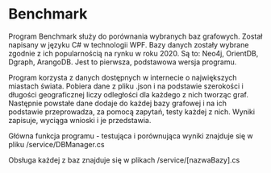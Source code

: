 # Benchmark
Program Benchmark służy do porównania wybranych baz grafowych. Został napisany w języku C# w technologii WPF. 
Bazy danych zostały wybrane zgodnie z ich popularnością na rynku w roku 2020. Są to: Neo4j, OrientDB, Dgraph, ArangoDB.
Jest to pierwsza, podstawowa wersja programu. 

Program korzysta z danych dostępnych w internecie o największych miastach świata. Pobiera dane z pliku .json i na podstawie szerokości i długości geograficznej
liczy odległości dla każdego z nich tworząc graf. Następnie powstałe dane dodaje do każdej bazy grafowej i na ich podstawie przeprowadza, za pomocą zapytań, 
testy każdej z nich. Wyniki zapisuje, wyciąga wnioski i je przedstawia.  

Główna funkcja programu - testująca i porównująca wyniki znajduje się w pliku /service/DBManager.cs

Obsługa każdej z baz znajduje się w plikach /service/[nazwaBazy].cs
